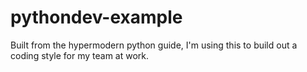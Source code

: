 # pythondev-example
Built from the hypermodern python guide, I'm using this to build out a coding style for my team at work.
